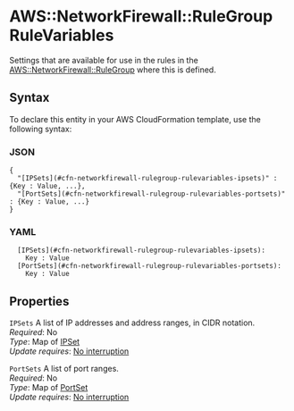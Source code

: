 # AWS::NetworkFirewall::RuleGroup RuleVariables<a name="aws-properties-networkfirewall-rulegroup-rulevariables"></a>

Settings that are available for use in the rules in the [AWS::NetworkFirewall::RuleGroup](aws-resource-networkfirewall-rulegroup.md) where this is defined\. 

## Syntax<a name="aws-properties-networkfirewall-rulegroup-rulevariables-syntax"></a>

To declare this entity in your AWS CloudFormation template, use the following syntax:

### JSON<a name="aws-properties-networkfirewall-rulegroup-rulevariables-syntax.json"></a>

```
{
  "[IPSets](#cfn-networkfirewall-rulegroup-rulevariables-ipsets)" : {Key : Value, ...},
  "[PortSets](#cfn-networkfirewall-rulegroup-rulevariables-portsets)" : {Key : Value, ...}
}
```

### YAML<a name="aws-properties-networkfirewall-rulegroup-rulevariables-syntax.yaml"></a>

```
  [IPSets](#cfn-networkfirewall-rulegroup-rulevariables-ipsets): 
    Key : Value
  [PortSets](#cfn-networkfirewall-rulegroup-rulevariables-portsets): 
    Key : Value
```

## Properties<a name="aws-properties-networkfirewall-rulegroup-rulevariables-properties"></a>

`IPSets`  <a name="cfn-networkfirewall-rulegroup-rulevariables-ipsets"></a>
A list of IP addresses and address ranges, in CIDR notation\.   
*Required*: No  
*Type*: Map of [IPSet](aws-properties-networkfirewall-rulegroup-ipset.md)  
*Update requires*: [No interruption](https://docs.aws.amazon.com/AWSCloudFormation/latest/UserGuide/using-cfn-updating-stacks-update-behaviors.html#update-no-interrupt)

`PortSets`  <a name="cfn-networkfirewall-rulegroup-rulevariables-portsets"></a>
A list of port ranges\.   
*Required*: No  
*Type*: Map of [PortSet](aws-properties-networkfirewall-rulegroup-portset.md)  
*Update requires*: [No interruption](https://docs.aws.amazon.com/AWSCloudFormation/latest/UserGuide/using-cfn-updating-stacks-update-behaviors.html#update-no-interrupt)